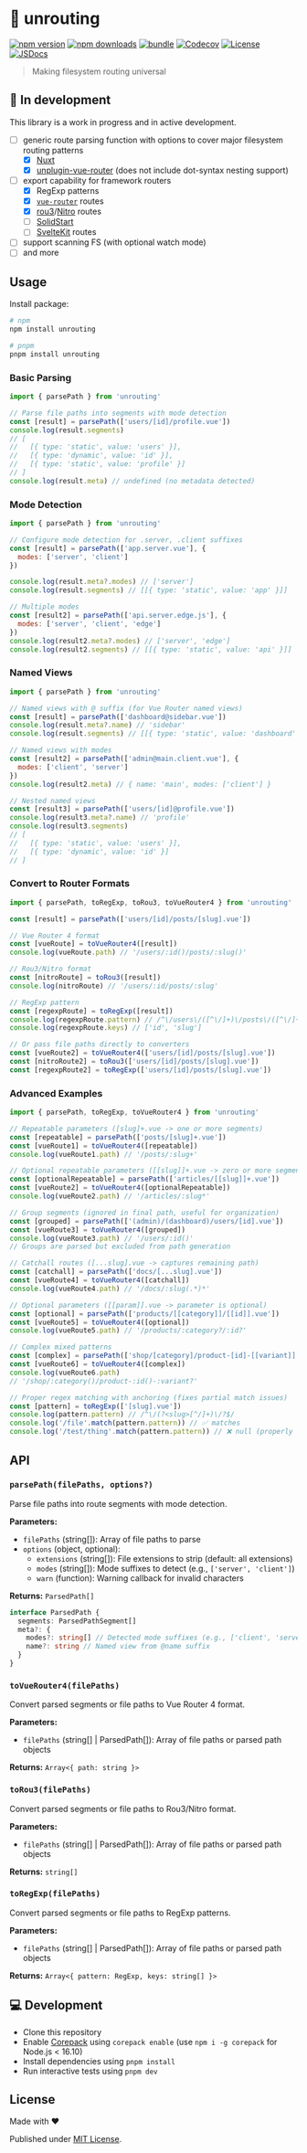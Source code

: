 # 📍 unrouting

[![npm version][npm-version-src]][npm-version-href]
[![npm downloads][npm-downloads-src]][npm-downloads-href]
[![bundle][bundle-src]][bundle-href]
[![Codecov][codecov-src]][codecov-href]
[![License][license-src]][license-href]
[![JSDocs][jsdocs-src]][jsdocs-href]

> Making filesystem routing universal

## 🚧 In development

This library is a work in progress and in active development.

- [ ] generic route parsing function with options to cover major filesystem routing patterns
  - [x] [Nuxt](https://github.com/nuxt/nuxt)
  - [x] [unplugin-vue-router](https://github.com/posva/unplugin-vue-router) (does not include dot-syntax nesting support)
- [ ] export capability for framework routers
  - [x] RegExp patterns
  - [x] [`vue-router`](https://router.vuejs.org/) routes
  - [x] [rou3](http://github.com/h3js/rou3)/[Nitro](https://nitro.unjs.io/) routes
  - [ ] [SolidStart](https://start.solidjs.com/core-concepts/routing)
  - [ ] [SvelteKit](https://kit.svelte.dev/docs/routing) routes
- [ ] support scanning FS (with optional watch mode)
- [ ] and more

## Usage

Install package:

```sh
# npm
npm install unrouting

# pnpm
pnpm install unrouting
```

### Basic Parsing

```js
import { parsePath } from 'unrouting'

// Parse file paths into segments with mode detection
const [result] = parsePath(['users/[id]/profile.vue'])
console.log(result.segments)
// [
//   [{ type: 'static', value: 'users' }],
//   [{ type: 'dynamic', value: 'id' }],
//   [{ type: 'static', value: 'profile' }]
// ]
console.log(result.meta) // undefined (no metadata detected)
```

### Mode Detection

```js
import { parsePath } from 'unrouting'

// Configure mode detection for .server, .client suffixes
const [result] = parsePath(['app.server.vue'], {
  modes: ['server', 'client']
})

console.log(result.meta?.modes) // ['server']
console.log(result.segments) // [[{ type: 'static', value: 'app' }]]

// Multiple modes
const [result2] = parsePath(['api.server.edge.js'], {
  modes: ['server', 'client', 'edge']
})
console.log(result2.meta?.modes) // ['server', 'edge']
console.log(result2.segments) // [[{ type: 'static', value: 'api' }]]
```

### Named Views

```js
import { parsePath } from 'unrouting'

// Named views with @ suffix (for Vue Router named views)
const [result] = parsePath(['dashboard@sidebar.vue'])
console.log(result.meta?.name) // 'sidebar'
console.log(result.segments) // [[{ type: 'static', value: 'dashboard' }]]

// Named views with modes
const [result2] = parsePath(['admin@main.client.vue'], {
  modes: ['client', 'server']
})
console.log(result2.meta) // { name: 'main', modes: ['client'] }

// Nested named views
const [result3] = parsePath(['users/[id]@profile.vue'])
console.log(result3.meta?.name) // 'profile'
console.log(result3.segments)
// [
//   [{ type: 'static', value: 'users' }],
//   [{ type: 'dynamic', value: 'id' }]
// ]
```

### Convert to Router Formats

```js
import { parsePath, toRegExp, toRou3, toVueRouter4 } from 'unrouting'

const [result] = parsePath(['users/[id]/posts/[slug].vue'])

// Vue Router 4 format
const [vueRoute] = toVueRouter4([result])
console.log(vueRoute.path) // '/users/:id()/posts/:slug()'

// Rou3/Nitro format
const [nitroRoute] = toRou3([result])
console.log(nitroRoute) // '/users/:id/posts/:slug'

// RegExp pattern
const [regexpRoute] = toRegExp([result])
console.log(regexpRoute.pattern) // /^\/users\/([^\/]+)\/posts\/([^\/]+)\/?$/
console.log(regexpRoute.keys) // ['id', 'slug']

// Or pass file paths directly to converters
const [vueRoute2] = toVueRouter4(['users/[id]/posts/[slug].vue'])
const [nitroRoute2] = toRou3(['users/[id]/posts/[slug].vue'])
const [regexpRoute2] = toRegExp(['users/[id]/posts/[slug].vue'])
```

### Advanced Examples

```js
import { parsePath, toRegExp, toVueRouter4 } from 'unrouting'

// Repeatable parameters ([slug]+.vue -> one or more segments)
const [repeatable] = parsePath(['posts/[slug]+.vue'])
const [vueRoute1] = toVueRouter4([repeatable])
console.log(vueRoute1.path) // '/posts/:slug+'

// Optional repeatable parameters ([[slug]]+.vue -> zero or more segments)
const [optionalRepeatable] = parsePath(['articles/[[slug]]+.vue'])
const [vueRoute2] = toVueRouter4([optionalRepeatable])
console.log(vueRoute2.path) // '/articles/:slug*'

// Group segments (ignored in final path, useful for organization)
const [grouped] = parsePath(['(admin)/(dashboard)/users/[id].vue'])
const [vueRoute3] = toVueRouter4([grouped])
console.log(vueRoute3.path) // '/users/:id()'
// Groups are parsed but excluded from path generation

// Catchall routes ([...slug].vue -> captures remaining path)
const [catchall] = parsePath(['docs/[...slug].vue'])
const [vueRoute4] = toVueRouter4([catchall])
console.log(vueRoute4.path) // '/docs/:slug(.*)*'

// Optional parameters ([[param]].vue -> parameter is optional)
const [optional] = parsePath(['products/[[category]]/[[id]].vue'])
const [vueRoute5] = toVueRouter4([optional])
console.log(vueRoute5.path) // '/products/:category?/:id?'

// Complex mixed patterns
const [complex] = parsePath(['shop/[category]/product-[id]-[[variant]].vue'])
const [vueRoute6] = toVueRouter4([complex])
console.log(vueRoute6.path)
// '/shop/:category()/product-:id()-:variant?'

// Proper regex matching with anchoring (fixes partial match issues)
const [pattern] = toRegExp(['[slug].vue'])
console.log(pattern.pattern) // /^\/(?<slug>[^/]+)\/?$/
console.log('/file'.match(pattern.pattern)) // ✅ matches
console.log('/test/thing'.match(pattern.pattern)) // ❌ null (properly rejected)
```

## API

### `parsePath(filePaths, options?)`

Parse file paths into route segments with mode detection.

**Parameters:**
- `filePaths` (string[]): Array of file paths to parse
- `options` (object, optional):
  - `extensions` (string[]): File extensions to strip (default: all extensions)
  - `modes` (string[]): Mode suffixes to detect (e.g., `['server', 'client']`)
  - `warn` (function): Warning callback for invalid characters

**Returns:** `ParsedPath[]`
```ts
interface ParsedPath {
  segments: ParsedPathSegment[]
  meta?: {
    modes?: string[] // Detected mode suffixes (e.g., ['client', 'server'])
    name?: string // Named view from @name suffix
  }
}
```

### `toVueRouter4(filePaths)`

Convert parsed segments or file paths to Vue Router 4 format.

**Parameters:**
- `filePaths` (string[] | ParsedPath[]): Array of file paths or parsed path objects

**Returns:** `Array<{ path: string }>`

### `toRou3(filePaths)`

Convert parsed segments or file paths to Rou3/Nitro format.

**Parameters:**
- `filePaths` (string[] | ParsedPath[]): Array of file paths or parsed path objects

**Returns:** `string[]`

### `toRegExp(filePaths)`

Convert parsed segments or file paths to RegExp patterns.

**Parameters:**
- `filePaths` (string[] | ParsedPath[]): Array of file paths or parsed path objects

**Returns:** `Array<{ pattern: RegExp, keys: string[] }>`

## 💻 Development

- Clone this repository
- Enable [Corepack](https://github.com/nodejs/corepack) using `corepack enable` (use `npm i -g corepack` for Node.js < 16.10)
- Install dependencies using `pnpm install`
- Run interactive tests using `pnpm dev`

## License

Made with ❤️

Published under [MIT License](./LICENCE).

<!-- Badges -->

[npm-version-src]: https://img.shields.io/npm/v/unrouting?style=flat&colorA=18181B&colorB=F0DB4F
[npm-version-href]: https://npmjs.com/package/unrouting
[npm-downloads-src]: https://img.shields.io/npm/dm/unrouting?style=flat&colorA=18181B&colorB=F0DB4F
[npm-downloads-href]: https://npmjs.com/package/unrouting
[codecov-src]: https://img.shields.io/codecov/c/gh/unjs/unrouting/main?style=flat&colorA=18181B&colorB=F0DB4F
[codecov-href]: https://codecov.io/gh/unjs/unrouting
[bundle-src]: https://img.shields.io/bundlephobia/minzip/unrouting?style=flat&colorA=18181B&colorB=F0DB4F
[bundle-href]: https://bundlephobia.com/result?p=unrouting
[license-src]: https://img.shields.io/github/license/unjs/unrouting.svg?style=flat&colorA=18181B&colorB=F0DB4F
[license-href]: https://github.com/unjs/unrouting/blob/main/LICENSE
[jsdocs-src]: https://img.shields.io/badge/jsDocs.io-reference-18181B?style=flat&colorA=18181B&colorB=F0DB4F
[jsdocs-href]: https://www.jsdocs.io/package/unrouting
